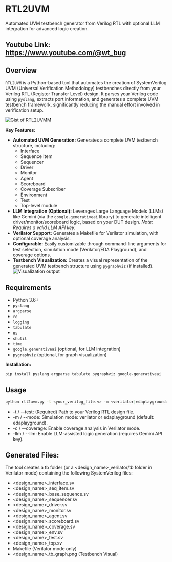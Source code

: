 # RTL2UVM
Automated UVM testbench generator from Verilog RTL with optional LLM integration for advanced logic creation.

## Youtube Link: https://www.youtube.com/@wt_bug

## Overview

`RTL2UVM` is a Python-based tool that automates the creation of SystemVerilog UVM (Universal Verification Methodology) testbenches directly from your Verilog RTL (Register Transfer Level) design.  It parses your Verilog code using `pyslang`, extracts port information, and generates a complete UVM testbench framework, significantly reducing the manual effort involved in verification setup.

![Gist of RTL2UVMM](https://raw.githubusercontent.com/rpjayaraman/RTL2UVM/refs/heads/main/Screenshot/rtl2uvm_updated.png)

**Key Features:**

*   **Automated UVM Generation:**  Generates a complete UVM testbench structure, including:
    *   Interface
    *   Sequence Item
    *   Sequencer
    *   Driver
    *   Monitor
    *   Agent
    *   Scoreboard
    *   Coverage Subscriber
    *   Environment
    *   Test
    *   Top-level module
*   **LLM Integration (Optional):**  Leverages Large Language Models (LLMs) like Gemini (via the `google.generativeai` library) to generate intelligent driver/monitor/scoreboard logic, based on your DUT design.  *Note: Requires a valid LLM API key.*
*   **Verilator Support:** Generates a Makefile for Verilator simulation, with optional coverage analysis.
*   **Configurable:**  Easily customizable through command-line arguments for test selection, simulation mode (Verilator/EDA Playground), and coverage options.
*   **Testbench Visualization:** Creates a visual representation of the generated UVM testbench structure using `pygraphviz` (if installed).
![Visualization output](https://raw.githubusercontent.com/rpjayaraman/RTL2UVM/refs/heads/main/Screenshot/FIFO_memory_tb_graph.png)

## Requirements

*   Python 3.6+
*   `pyslang`
*   `argparse`
*   `re`
*   `logging`
*   `tabulate`
*   `os`
*   `shutil`
*   `time`
*   `google.generativeai` (optional, for LLM integration)
*   `pygraphviz` (optional, for graph visualization)

**Installation:**

```bash
pip install pyslang argparse tabulate pygraphviz google-generativeai
```

## Usage

```bash
python rtl2uvm.py -t <your_verilog_file.v> -m <verilator|edaplayground> -c -llm
```

* -t / --test: (Required) Path to your Verilog RTL design file.
* -m / --mode: Simulation mode: verilator or edaplayground (default: edaplayground).
* -c / --coverage: Enable coverage analysis in Verilator mode.
* -llm / --llm: Enable LLM-assisted logic generation (requires Gemini API key).

## Generated Files:

The tool creates a tb folder (or a <design_name>_verilator/tb folder in Verilator mode) containing the following SystemVerilog files:

* <design_name>_interface.sv
* <design_name>_seq_item.sv
* <design_name>_base_sequence.sv
* <design_name>_sequencer.sv
* <design_name>_driver.sv
* <design_name>_monitor.sv
* <design_name>_agent.sv
* <design_name>_scoreboard.sv
* <design_name>_coverage.sv
* <design_name>_env.sv
* <design_name>_test.sv
* <design_name>_top.sv
* Makefile (Verilator mode only)
* <design_name>_tb_graph.png (Testbench Visual)



